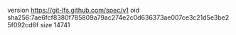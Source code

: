 version https://git-lfs.github.com/spec/v1
oid sha256:7ae6fcf8380f785809a79ac274e2c0d636373ae007ce3c21d5e3be25f092cd6f
size 14741
